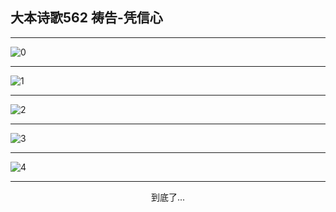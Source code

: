 
## 大本诗歌562 祷告-凭信心
        
<div id="aplayer0"></div>

---

<img alt="0" data-original="/data/d0562/0.png">

---

<img alt="1" data-original="/data/d0562/1.png">

---

<img alt="2" data-original="/data/d0562/2.png">

---

<img alt="3" data-original="/data/d0562/3.png">

---

<img alt="4" data-original="/data/d0562/4.png">

---

<p style="text-align: center">到底了...</p>

<script src="/js/dist-view.js"></script>

<script>
MAIN.id = 'd0562';
        
const ap0 = new APlayer({
    container: document.getElementById('aplayer0'),
    volume: 1,
    loop: 'none',
    preload: 'none',
    audio: [{
        name: '大本诗歌562.mp3',
        artist: '大本诗歌',
        url: 'https://res.wx.qq.com/voice/getvoice?mediaid=MzI0NTk3MDM5M18yMjQ3NDk0NTcy',
        cover: '/favicon'
    }]
});
</script>
